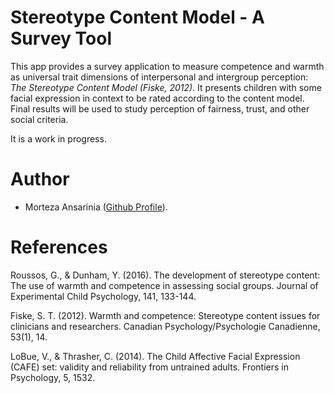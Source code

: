# Stereotype Content Model - A Survey Tool

This app provides a survey application to measure competence and warmth as universal trait dimensions of interpersonal and intergroup perception: *The Stereotype Content Model (Fiske, 2012)*.
It presents children with some facial expression in context to be rated according to the content model. Final results will be used to study perception of fairness, trust, and other social criteria.

It is a work in progress.

# Author

- Morteza Ansarinia ([Github Profile](http://github.com/morteza)).

# References

Roussos, G., & Dunham, Y. (2016). The development of stereotype content: The use of warmth and competence in assessing social groups. Journal of Experimental Child Psychology, 141, 133-144.

Fiske, S. T. (2012). Warmth and competence: Stereotype content issues for clinicians and researchers. Canadian Psychology/Psychologie Canadienne, 53(1), 14.

LoBue, V., & Thrasher, C. (2014). The Child Affective Facial Expression (CAFE) set: validity and reliability from untrained adults. Frontiers in Psychology, 5, 1532.
